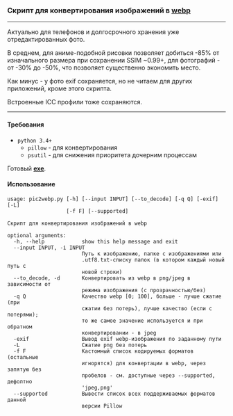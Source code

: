 ### Скрипт для конвертирования изображений в [webp](https://developers.google.com/speed/webp/)
---
Актуально для телефонов и долгосрочного хранения уже отредактированных фото.

В среднем, для аниме-подобной рисовки позволяет добиться -85% от изначального размера при сохранении SSIM ~0.99+, для фотографий - от -30% до -50%, что позволяет существенно экономить место.

Как минус - у фото exif сохраняется, но не читаем для других приложений, кроме этого скрипта.

Встроенные ICC профили тоже сохраняются.

---
#### Требования
* `python 3.4+ `
	* `pillow` - для конвертирования
	* `psutil` - для снижения приоритета дочерним процессам

Готовый **[exe](https://github.com/MahouShoujoMivutilde/pic2webp/releases/latest)**.

#### Использование
```
usage: pic2webp.py [-h] [--input INPUT] [--to_decode] [-q Q] [-exif] [-L]
                   [-f F] [--supported]

Скрипт для конвертирования изображений в webp

optional arguments:
  -h, --help            show this help message and exit
  --input INPUT, -i INPUT
                        Путь к изображению, папке с изображениями или
                        .utf8.txt-списку папок (в котором каждый новый путь с
                        новой строки)
  --to_decode, -d       Конвертировать из webp в png/jpeg в зависимости от
                        режима изображения (с прозрачностью/без)
  -q Q                  Качество webp [0; 100], больше - лучше сжатие (при
                        сжатии без потерь), лучше качество (если с потерями);
                        то же самое значение используется и при обратном
                        конвертировании - в jpeg
  -exif                 Вывод exif webp-изображения по заданному пути
  -L                    Сжатие png без потерь
  -f F                  Кастомный список кодируемых форматов (остальные
                        игнорятся) для конвертации в webp, через запятую без
                        пробелов - см. доступные через --supported, дефолтно
                        'jpeg,png'
  --supported           Вывести список всех поддерживаемых форматов данной
                        версии Pillow
```